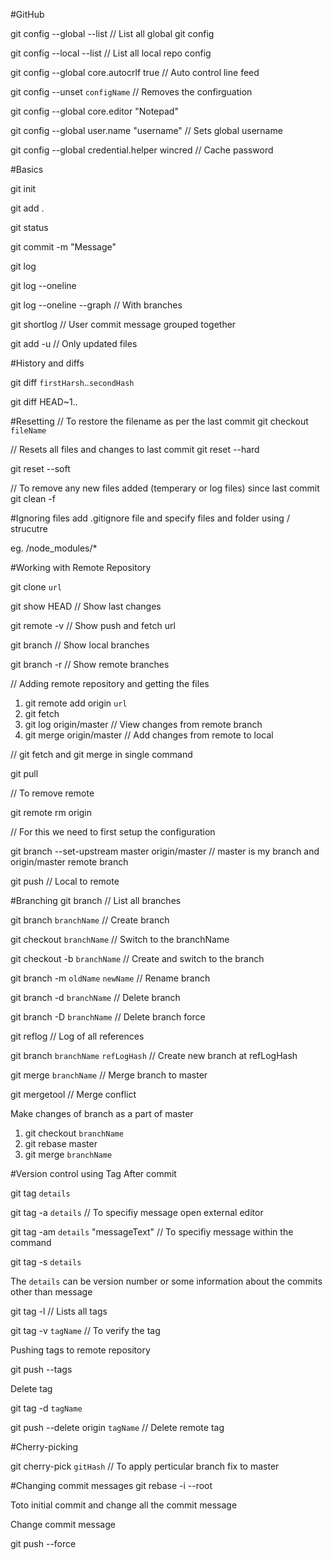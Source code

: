 #GitHub

git config --global --list                      // List all global git config

git config --local --list                       // List all local repo config

git config --global core.autocrlf true          // Auto control line feed

git config --unset `configName`                 // Removes the confirguation 

git config --global core.editor "Notepad"

git config --global user.name "username"        // Sets global username

git config --global credential.helper wincred   // Cache password


#Basics

git init

git add . 

git status

git commit -m "Message"

git log

git log --oneline

git log --oneline --graph       // With branches

git shortlog    // User commit message grouped together


git add -u  // Only updated files

#History and diffs

git diff `firstHarsh`..`secondHash`

git diff HEAD~1..

#Resetting
// To restore the filename as per the last commit
git checkout `fileName`

// Resets all files and changes to last commit
git reset --hard

git reset --soft

// To remove any new files added (temperary or log files) since last commit
git clean -f 

#Ignoring files 
add .gitignore file and specify files and folder using / strucutre

eg. /node_modules/*

#Working with Remote Repository

git clone `url`

git show HEAD       // Show last changes

git remote -v       // Show push and fetch url


git branch          // Show local branches

git branch -r       // Show remote branches


// Adding remote repository and getting the files

1. git remote add origin `url`
2. git fetch
3. git log origin/master       // View changes from remote branch
4. git merge origin/master     // Add changes from remote to local

// git fetch and git merge in single command

git pull


// To remove remote 

git remote rm origin


// For this we need to first setup the configuration

git branch --set-upstream master origin/master // master is my branch and origin/master remote branch

git push        // Local to remote


#Branching
git branch                          // List all branches

git branch `branchName`             // Create branch

git checkout `branchName`           // Switch to the branchName

git checkout -b `branchName`        // Create and switch to the branch

git branch -m `oldName` `newName`   // Rename branch

git branch -d `branchName`          // Delete branch

git branch -D `branchName`          // Delete branch force


git reflog  // Log of all references 

git branch `branchName` `refLogHash`    // Create new branch at refLogHash

git merge `branchName`              // Merge branch to master

git mergetool       // Merge conflict

Make changes of branch as a part of master 

1. git checkout `branchName`
2. git rebase master       
3. git merge `branchName`   

#Version control using Tag
After commit

git tag `details`

git tag -a `details`    // To specifiy message open external editor

git tag -am `details` "messageText"    // To specifiy message within the command

git tag -s `details`

The `details` can be version number or some information about the commits other than message


git tag -l              // Lists all tags

git tag -v `tagName`    // To verify the tag 

Pushing tags to remote repository

git push --tags

Delete tag

git tag -d `tagName`

git push --delete origin `tagName`  // Delete remote tag


#Cherry-picking

git cherry-pick `gitHash`       // To apply perticular branch fix to master

#Changing commit messages
git rebase -i --root

Toto initial commit and change all the commit message

Change commit message 

git push --force